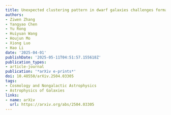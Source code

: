 ```yaml
---
title: Unexpected clustering pattern in dwarf galaxies challenges formation models
authors:
- Ziwen Zhang
- Yangyao Chen
- Yu Rong
- Huiyuan Wang
- Houjun Mo
- Xiong Luo
- Hao Li
date: '2025-04-01'
publishDate: '2025-05-11T04:51:57.155618Z'
publication_types:
- article-journal
publication: '*arXiv e-prints*'
doi: 10.48550/arXiv.2504.03305
tags:
- Cosmology and Nongalactic Astrophysics
- Astrophysics of Galaxies
links:
- name: arXiv
  url: https://arxiv.org/abs/2504.03305
---
```

